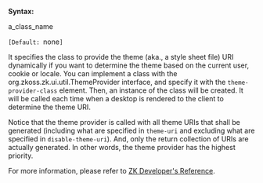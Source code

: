 **Syntax:**

<theme-provider-class>a_class_name</theme-provider-class>

`[Default: `none`]`

It specifies the class to provide the theme (aka., a style sheet file)
URI dynamically if you want to determine the theme based on the current
user, cookie or locale. You can implement a class with the
<javadoc type="interface">org.zkoss.zk.ui.util.ThemeProvider</javadoc>
interface, and specify it with the `theme-provider-class` element. Then,
an instance of the class will be created. It will be called each time
when a desktop is rendered to the client to determine the theme URI.

Notice that the theme provider is called with all theme URIs that shall
be generated (including what are specified in `theme-uri` and excluding
what are specified in `disable-theme-uri`). And, only the return
collection of URIs are actually generated. In other words, the theme
provider has the highest priority.

For more information, please refer to [ZK Developer's Reference]({{site.baseurl}}/zk_dev_ref/theming_and_styling/theme_providers).


